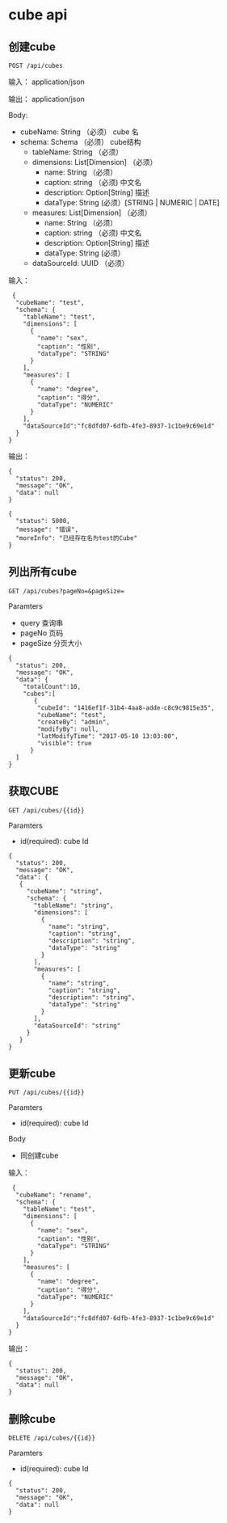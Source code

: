 # cube api

## 创建cube
```
POST /api/cubes
```

输入： application/json

输出： application/json


Body:

- cubeName: String （必须）  cube 名
- schema: Schema （必须） cube结构
  - tableName:      String  （必须）
  - dimensions:   List[Dimension] （必须）
      - name:        String （必须）
      - caption:     string  （必须)  中文名 
      - description: Option[String] 描述 
      - dataType:    String (必须）[STRING | NUMERIC | DATE]
  - measures:     List[Dimension] （必须）
      - name:        String （必须）
      - caption:     string  （必须)  中文名 
      - description: Option[String] 描述 
      - dataType:    String (必须）
  - dataSourceId: UUID （必须）


输入：

```
 {
  "cubeName": "test",
  "schema": {
    "tableName": "test",
    "dimensions": [
      {
        "name": "sex",
        "caption": "性别",
        "dataType": "STRING"
      }
    ],
    "measures": [
      {
        "name": "degree",
        "caption": "得分",
        "dataType": "NUMERIC"
      }
    ],
    "dataSourceId":"fc8dfd07-6dfb-4fe3-8937-1c1be9c69e1d"
  }
}

```

输出：

```
{
  "status": 200,
  "message": "OK",
  "data": null
}
```

```
{
  "status": 5000,
  "message": "错误",
  "moreInfo": "已经存在名为test的Cube"
}
```
## 列出所有cube

```
GET /api/cubes?pageNo=&pageSize=
```

Paramters
- query 查询串
- pageNo  页码
- pageSize 分页大小

```
{
  "status": 200,
  "message": "OK",
  "data": {
    "totalCount":10,
    "cubes":[
       {
        "cubeId": "1416ef1f-31b4-4aa8-adde-c8c9c9815e35",
        "cubeName": "test",
        "createBy": "admin",
        "modifyBy": null,
        "latModifyTime": "2017-05-10 13:03:00",
        "visible": true
      }
  ]
}
```

## 获取CUBE

```
GET /api/cubes/{{id}}

```

Paramters

- id(required): cube Id

```
{
  "status": 200,
  "message": "OK",
  "data": {
   {
     "cubeName": "string",
     "schema": {
       "tableName": "string",
       "dimensions": [
         {
           "name": "string",
           "caption": "string",
           "description": "string",
           "dataType": "string"
         }
       ],
       "measures": [
         {
           "name": "string",
           "caption": "string",
           "description": "string",
           "dataType": "string"
         }
       ],
       "dataSourceId": "string"
     }
   }
}
```


## 更新cube

```
PUT /api/cubes/{{id}}

```

Paramters

- id(required): cube Id

Body

- 同创建cube

输入：

```
 {
  "cubeName": "rename",
  "schema": {
    "tableName": "test",
    "dimensions": [
      {
        "name": "sex",
        "caption": "性别",
        "dataType": "STRING"
      }
    ],
    "measures": [
      {
        "name": "degree",
        "caption": "得分",
        "dataType": "NUMERIC"
      }
    ],
    "dataSourceId":"fc8dfd07-6dfb-4fe3-8937-1c1be9c69e1d"
  }
}
```

输出：

```
{
  "status": 200,
  "message": "OK",
  "data": null
}
```


## 删除cube

```
DELETE /api/cubes/{{id}}
```

Paramters

- id(required): cube Id

```
{
  "status": 200,
  "message": "OK",
  "data": null
}
```
